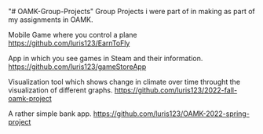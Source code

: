 "# OAMK-Group-Projects" 
Group Projects i were part of in making
as part of my assignments in OAMK.

Mobile Game where you control a plane
https://github.com/luris123/EarnToFly

App in which you see games in Steam and
their information.
https://github.com/luris123/gameStoreApp

Visualization tool which shows change in
climate over time throught the visualization
of different graphs.
https://github.com/luris123/2022-fall-oamk-project

A rather simple bank app.
https://github.com/luris123/OAMK-2022-spring-project
